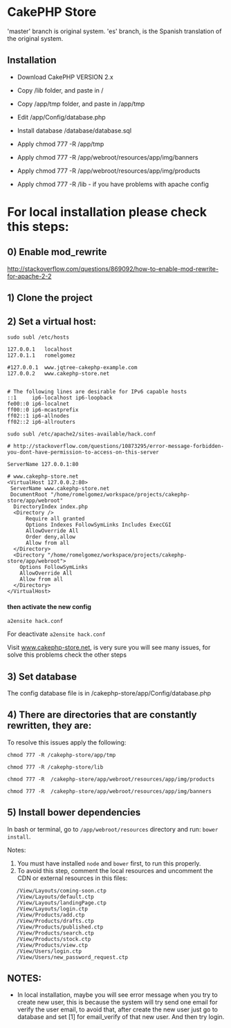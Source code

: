 # CakePHP Store

'master'  branch is original system. 
'es'      branch, is the Spanish translation of the original system.

## Installation

- Download CakePHP VERSION 2.x
- Copy /lib folder, and paste in /
- Copy /app/tmp folder, and paste in /app/tmp
- Edit /app/Config/database.php
- Install database /database/database.sql

- Apply chmod 777 -R /app/tmp
- Apply chmod 777 -R /app/webroot/resources/app/img/banners
- Apply chmod 777 -R /app/webroot/resources/app/img/products
- Apply chmod 777 -R /lib - if you have problems with apache config



# For local installation please check this steps:

## 0) Enable mod_rewrite
http://stackoverflow.com/questions/869092/how-to-enable-mod-rewrite-for-apache-2-2

## 1) Clone the project

## 2) Set a virtual host:

`sudo subl /etc/hosts `

 ```
127.0.0.1	localhost
127.0.1.1	romelgomez

#127.0.0.1	www.jqtree-cakephp-example.com
127.0.0.2	www.cakephp-store.net


# The following lines are desirable for IPv6 capable hosts
::1     ip6-localhost ip6-loopback
fe00::0 ip6-localnet
ff00::0 ip6-mcastprefix
ff02::1 ip6-allnodes
ff02::2 ip6-allrouters
```

`sudo subl /etc/apache2/sites-available/hack.conf `

```
# http://stackoverflow.com/questions/10873295/error-message-forbidden-you-dont-have-permission-to-access-on-this-server

ServerName 127.0.0.1:80

# www.cakephp-store.net
<VirtualHost 127.0.0.2:80>
 ServerName www.cakephp-store.net
 DocumentRoot "/home/romelgomez/workspace/projects/cakephp-store/app/webroot"
  DirectoryIndex index.php
  <Directory />
      Require all granted
      Options Indexes FollowSymLinks Includes ExecCGI
      AllowOverride All
      Order deny,allow
      Allow from all
  </Directory>
  <Directory "/home/romelgomez/workspace/projects/cakephp-store/app/webroot">
    Options FollowSymLinks
    AllowOverride All
    Allow from all
  </Directory>
</VirtualHost>
```

#### then activate the new config

`a2ensite hack.conf`

For deactivate `a2ensite hack.conf`

Visit www.cakephp-store.net, is very sure you will see many issues, for solve this problems check the other steps

## 3) Set database

The config database file is in /cakephp-store/app/Config/database.php

## 4) There are directories that are constantly rewritten, they are:

To resolve this issues apply the following:

`chmod 777 -R /cakephp-store/app/tmp`

`chmod 777 -R /cakephp-store/lib`

`chmod 777 -R  /cakephp-store/app/webroot/resources/app/img/products`

`chmod 777 -R  /cakephp-store/app/webroot/resources/app/img/banners`

## 5) Install bower dependencies

In bash or terminal, go to `/app/webroot/resources` directory and run: `bower install`.

Notes:
 1) You must have installed `node` and `bower` first, to run this properly.
 2) To avoid this step, comment the local resources and uncomment the CDN or external resources in this files:

```
   /View/Layouts/coming-soon.ctp
   /View/Layouts/default.ctp
   /View/Layouts/landingPage.ctp
   /View/Layouts/login.ctp
   /View/Products/add.ctp
   /View/Products/drafts.ctp
   /View/Products/published.ctp
   /View/Products/search.ctp
   /View/Products/stock.ctp
   /View/Products/view.ctp
   /View/Users/login.ctp
   /View/Users/new_password_request.ctp
```

## NOTES:

- In local installation, maybe you will see error message when you try to create new user, this is because the system will try send one email for verify the user email, to avoid that, after create the new user just go to database and set [1] for email_verify of that new user. And then try login.
